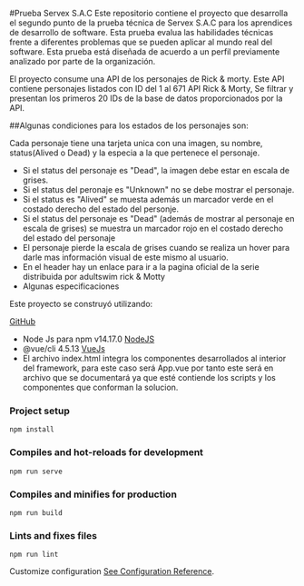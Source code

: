 #Prueba Servex S.A.C
Este repositorio contiene el proyecto que desarrolla el segundo punto de la prueba técnica de Servex S.A.C para los aprendices de desarrollo de software. Esta prueba evalua las habilidades técnicas frente a diferentes problemas que se pueden aplicar al mundo real del software. Esta prueba está diseñada de acuerdo a un perfil previamente analizado por parte de la organización.

El proyecto consume una API de los personajes de Rick & morty. Este API contiene personajes listados con ID del 1 al 671 API Rick & Morty, Se filtrar y presentan los primeros 20 IDs de la base de datos proporcionados por la API.

##Algunas condiciones para los estados de los personajes son:

Cada personaje tiene una tarjeta unica con una imagen, su nombre, status(Alived o Dead) y la especia a la que pertenece el personaje.
- Si el status del personaje es "Dead", la imagen debe estar en escala de grises.
- Si el status del peronaje es "Unknown" no se debe mostrar el personaje.
- Si el status es "Alived" se muesta además un marcador verde en el costado derecho del estado del personje.
- Si el status del personaje es "Dead" (además de mostrar al personaje en escala de grises) se muestra un marcador rojo en el costado derecho del estado del personaje
- El personaje pierde la escala de grises cuando se realiza un hover para darle mas información visual de este mismo al usuario.
- En el header hay un enlace para ir a la pagina oficial de la serie distribuida por adultswim rick & Motty
- Algunas especificaciones

Este proyecto se construyó utilizando:

[GitHub]()
- Node Js para npm v14.17.0 [NodeJS](https://nodejs.org/es/)
- @vue/cli 4.5.13 [VueJs](https://vuejs.org/)
- El archivo index.html integra los componentes desarrollados al interior del framework, para este caso será App.vue por tanto este será en archivo que se documentará ya que esté contiende los scripts y los componentes que conforman la solucion.

### Project setup
```
npm install
```
### Compiles and hot-reloads for development
```
npm run serve
```
### Compiles and minifies for production
```
npm run build
```
### Lints and fixes files
```
npm run lint
```
Customize configuration
[See Configuration Reference](https://vuejs.org/).